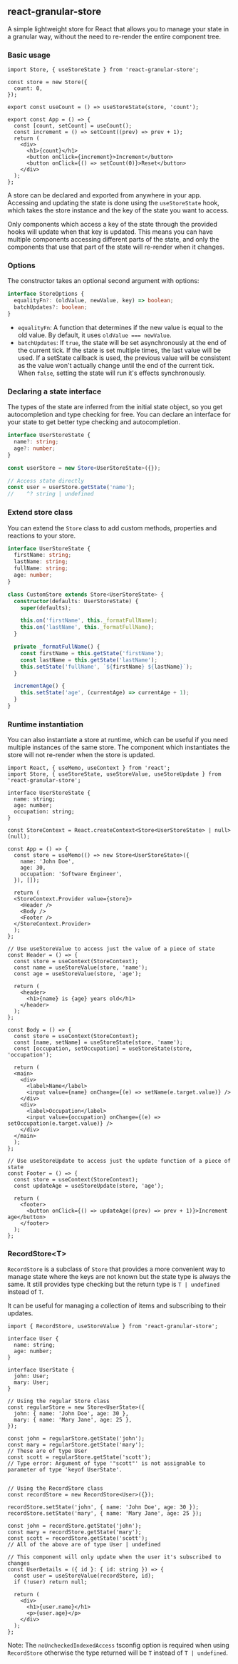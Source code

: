 ## react-granular-store

A simple lightweight store for React that allows you to manage your state in a granular way, without the need to re-render the entire component tree.

### Basic usage

```tsx
import Store, { useStoreState } from 'react-granular-store';

const store = new Store({
  count: 0,
});

export const useCount = () => useStoreState(store, 'count');

export const App = () => {
  const [count, setCount] = useCount();
  const increment = () => setCount((prev) => prev + 1);
  return (
    <div>
      <h1>{count}</h1>
      <button onClick={increment}>Increment</button>
      <button onClick={() => setCount(0)}>Reset</button>
    </div>
  );
};
```

A store can be declared and exported from anywhere in your app. Accessing and updating the state is done using the `useStoreState` hook, which takes the store instance and the key of the state you want to access.

Only components which access a key of the state through the provided hooks will update when that key is updated. This means you can have multiple components accessing different parts of the state, and only the components that use that part of the state will re-render when it changes.

### Options

The constructor takes an optional second argument with options:

```ts
interface StoreOptions {
  equalityFn?: (oldValue, newValue, key) => boolean;
  batchUpdates?: boolean;
}
```

- `equalityFn`: A function that determines if the new value is equal to the old value. By default, it uses `oldValue === newValue`.
- `batchUpdates`: If `true`, the state will be set asynchronously at the end of the current tick. If the state is set multiple times, the last value will be used. If a setState callback is used, the previous value will be consistent as the value won't actually change until the end of the current tick. When `false`, setting the state will run it's effects synchronously.

### Declaring a state interface

The types of the state are inferred from the initial state object, so you get autocompletion and type checking for free. You can declare an interface for your state to get better type checking and autocompletion.

```ts
interface UserStoreState {
  name?: string;
  age?: number;
}

const userStore = new Store<UserStoreState>({});

// Access state directly
const user = userStore.getState('name');
//    ^? string | undefined
```

### Extend store class

You can extend the `Store` class to add custom methods, properties and reactions to your store.

```ts
interface UserStoreState {
  firstName: string;
  lastName: string;
  fullName: string;
  age: number;
}

class CustomStore extends Store<UserStoreState> {
  constructor(defaults: UserStoreState) {
    super(defaults);

    this.on('firstName', this._formatFullName);
	this.on('lastName', this._formatFullName);
  }

  private _formatFullName() {
    const firstName = this.getState('firstName');
    const lastName = this.getState('lastName');
    this.setState('fullName', `${firstName} ${lastName}`);
  }

  incrementAge() {
    this.setState('age', (currentAge) => currentAge + 1);
  }
}
```

### Runtime instantiation

You can also instantiate a store at runtime, which can be useful if you need multiple instances of the same store. The component which instantiates the store will not re-render when the store is updated.

```tsx
import React, { useMemo, useContext } from 'react';
import Store, { useStoreState, useStoreValue, useStoreUpdate } from 'react-granular-store';

interface UserStoreState {
  name: string;
  age: number;
  occupation: string;
}

const StoreContext = React.createContext<Store<UserStoreState> | null>(null);

const App = () => {
  const store = useMemo(() => new Store<UserStoreState>({
    name: 'John Doe',
    age: 30,
    occupation: 'Software Engineer',
  }), []);

  return (
  <StoreContext.Provider value={store}>
    <Header />
    <Body />
    <Footer />
  </StoreContext.Provider>
  );
};

// Use useStoreValue to access just the value of a piece of state
const Header = () => {
  const store = useContext(StoreContext);
  const name = useStoreValue(store, 'name');
  const age = useStoreValue(store, 'age');

  return (
    <header>
      <h1>{name} is {age} years old</h1>
    </header>
  );
};

const Body = () => {
  const store = useContext(StoreContext);
  const [name, setName] = useStoreState(store, 'name');
  const [occupation, setOccupation] = useStoreState(store, 'occupation');

  return (
  <main>
    <div>
      <label>Name</label>
      <input value={name} onChange={(e) => setName(e.target.value)} />
    </div>
    <div>
      <label>Occupation</label>
      <input value={occupation} onChange={(e) => setOccupation(e.target.value)} />
    </div>
  </main>
  );
};

// Use useStoreUpdate to access just the update function of a piece of state
const Footer = () => {
  const store = useContext(StoreContext);
  const updateAge = useStoreUpdate(store, 'age');

  return (
    <footer>
      <button onClick={() => updateAge((prev) => prev + 1)}>Increment age</button>
    </footer>
  );
};
```

### RecordStore&lt;T&gt;

`RecordStore` is a subclass of `Store` that provides a more convenient way to manage state where the keys are not known but the state type is always the same. It still provides type checking but the return type is `T | undefined` instead of `T`.

It can be useful for managing a collection of items and subscribing to their updates.

```tsx
import { RecordStore, useStoreValue } from 'react-granular-store';

interface User {
  name: string;
  age: number;
}

interface UserState {
  john: User;
  mary: User;
}

// Using the regular Store class
const regularStore = new Store<UserState>({
  john: { name: 'John Doe', age: 30 },
  mary: { name: 'Mary Jane', age: 25 },
});

const john = regularStore.getState('john');
const mary = regularStore.getState('mary');
// These are of type User
const scott = regularStore.getState('scott');
// Type error: Argument of type '"scott"' is not assignable to parameter of type 'keyof UserState'.


// Using the RecordStore class
const recordStore = new RecordStore<User>({});

recordStore.setState('john', { name: 'John Doe', age: 30 });
recordStore.setState('mary', { name: 'Mary Jane', age: 25 });

const john = recordStore.getState('john');
const mary = recordStore.getState('mary');
const scott = recordStore.getState('scott');
// All of the above are of type User | undefined

// This component will only update when the user it's subscribed to changes
const UserDetails = ({ id }: { id: string }) => {
  const user = useStoreValue(recordStore, id);
  if (!user) return null;

  return (
    <div>
      <h1>{user.name}</h1>
      <p>{user.age}</p>
    </div>
  );
};
```

Note: The `noUncheckedIndexedAccess` tsconfig option is required when using `RecordStore` otherwise the type returned will be `T` instead of `T | undefined`.

